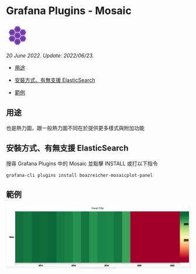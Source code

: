# Grafana Plugins - Mosaic

![img](mosaic_icon.png)

*20 June 2022. Update: 2022/06/23.*

* [用途](#use)

* [安裝方式、有無支援 ElasticSearch](#install)

* [範例](#example)

<h2 id="use">用途</h2>

也是熱力圖，跟一般熱力圖不同在於提供更多樣式與附加功能

<h2 id="install">安裝方式、有無支援 ElasticSearch</h2>

搜尋 Grafana Plugins 中的 Mosaic 並點擊 INSTALL 或打以下指令

    grafana-cli plugins install boazreicher-mosaicplot-panel

<h2 id="example">範例</h2>

![img](Mosaic.png)

